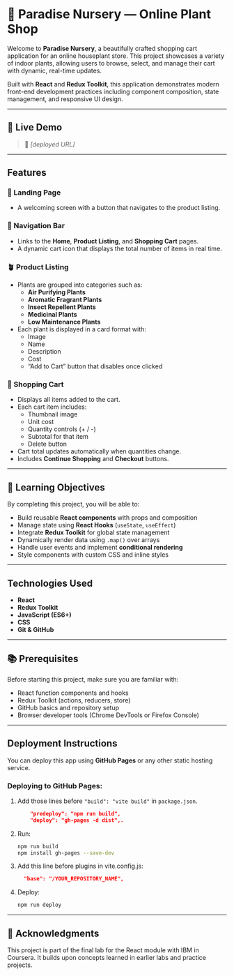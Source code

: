 

# 🌿 Paradise Nursery — Online Plant Shop

Welcome to **Paradise Nursery**, a beautifully crafted shopping cart application for an online houseplant store. This project showcases a variety of indoor plants, allowing users to browse, select, and manage their cart with dynamic, real-time updates.

Built with **React** and **Redux Toolkit**, this application demonstrates modern front-end development practices including component composition, state management, and responsive UI design.

---

## 🚀 Live Demo

> 📎 _[deployed URL]_

---

## Features

### 🏡 Landing Page
- A welcoming screen with a button that navigates to the product listing.

### 🧭 Navigation Bar
- Links to the **Home**, **Product Listing**, and **Shopping Cart** pages.
- A dynamic cart icon that displays the total number of items in real time.

### 🪴 Product Listing
- Plants are grouped into categories such as:
  - **Air Purifying Plants**
  - **Aromatic Fragrant Plants**
  - **Insect Repellent Plants**
  - **Medicinal Plants**
  - **Low Maintenance Plants**
- Each plant is displayed in a card format with:
  - Image
  - Name
  - Description
  - Cost
  - “Add to Cart” button that disables once clicked

### 🛒 Shopping Cart
- Displays all items added to the cart.
- Each cart item includes:
  - Thumbnail image
  - Unit cost
  - Quantity controls (+ / -)
  - Subtotal for that item
  - Delete button
- Cart total updates automatically when quantities change.
- Includes **Continue Shopping** and **Checkout** buttons.

---

## 🧠 Learning Objectives

By completing this project, you will be able to:

- Build reusable **React components** with props and composition
- Manage state using **React Hooks** (`useState`, `useEffect`)
- Integrate **Redux Toolkit** for global state management
- Dynamically render data using `.map()` over arrays
- Handle user events and implement **conditional rendering**
- Style components with custom CSS and inline styles

---

## Technologies Used

- **React**
- **Redux Toolkit**
- **JavaScript (ES6+)**
- **CSS**
- **Git & GitHub**

---

## 📚 Prerequisites

Before starting this project, make sure you are familiar with:

- React function components and hooks
- Redux Toolkit (actions, reducers, store)
- GitHub basics and repository setup
- Browser developer tools (Chrome DevTools or Firefox Console)

---

## Deployment Instructions

You can deploy this app using **GitHub Pages** or any other static hosting service.

### Deploying to GitHub Pages:
    
1.  Add those lines before `"build": "vite build"` in `package.json`.
    ```json
        "predeploy": "npm run build",
        "deploy": "gh-pages -d dist",.
    ```
2. Run:
   ```bash
   npm run build
   npm install gh-pages --save-dev
   ```
4. Add this line before plugins in vite.config.js:
   ```json   
     "base": "/YOUR_REPOSITORY_NAME",   
   ```
5. Deploy:
   ```bash
   npm run deploy
   ```

---

## 🙌 Acknowledgments

This project is part of the final lab for the React module with IBM in Coursera. It builds upon concepts learned in earlier labs and practice projects.

